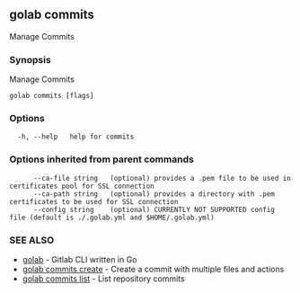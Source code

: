 ## golab commits

Manage Commits

### Synopsis


Manage Commits

```
golab commits [flags]
```

### Options

```
  -h, --help   help for commits
```

### Options inherited from parent commands

```
      --ca-file string   (optional) provides a .pem file to be used in certificates pool for SSL connection
      --ca-path string   (optional) provides a directory with .pem certificates to be used for SSL connection
      --config string    (optional) CURRENTLY NOT SUPPORTED config file (default is ./.golab.yml and $HOME/.golab.yml)
```

### SEE ALSO
* [golab](golab.md)	 - Gitlab CLI written in Go
* [golab commits create](golab_commits_create.md)	 - Create a commit with multiple files and actions
* [golab commits list](golab_commits_list.md)	 - List repository commits

